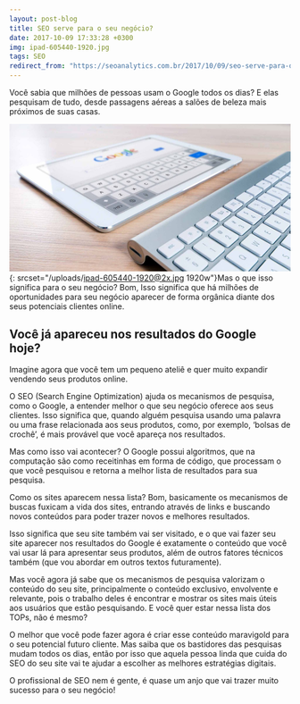 ```yaml
---
layout: post-blog
title: SEO serve para o seu negócio?
date: 2017-10-09 17:33:28 +0300
img: ipad-605440-1920.jpg
tags: SEO
redirect_from: "https://seoanalytics.com.br/2017/10/09/seo-serve-para-o-seu-neg%C3%B3cio/"
---
```


Voc&ecirc; sabia que milh&otilde;es de pessoas usam o Google todos os dias? E elas pesquisam de tudo, desde passagens a&eacute;reas a sal&otilde;es de beleza mais pr&oacute;ximos de suas casas.&nbsp;

![](/uploads/ipad-605440-1920.jpg){: srcset="/uploads/ipad-605440-1920@2x.jpg 1920w"}Mas o que isso significa para o seu neg&oacute;cio? Bom, Isso significa que h&aacute; milh&otilde;es de oportunidades para seu neg&oacute;cio aparecer de forma org&acirc;nica diante dos seus potenciais clientes online.

## Voc&ecirc; j&aacute; apareceu nos resultados do Google hoje?&nbsp;

Imagine agora que voc&ecirc; tem um pequeno ateli&ecirc; e quer muito expandir vendendo seus produtos online.&nbsp;

O SEO (Search Engine Optimization) ajuda os mecanismos de pesquisa, como o Google, a entender melhor o que seu neg&oacute;cio oferece aos seus clientes. Isso significa que, quando algu&eacute;m pesquisa usando uma palavra ou uma frase relacionada aos seus produtos, como, por exemplo, ‘bolsas de croch&ecirc;’, &eacute; mais prov&aacute;vel que voc&ecirc; apare&ccedil;a nos resultados.

Mas como isso vai acontecer? O Google possui algoritmos, que na computa&ccedil;&atilde;o s&atilde;o como receitinhas em forma de c&oacute;digo, que processam o que voc&ecirc; pesquisou e retorna a melhor lista de resultados para sua pesquisa.&nbsp;

Como os sites aparecem nessa lista? Bom, basicamente os mecanismos de buscas fuxicam a vida dos sites, entrando atrav&eacute;s de links e buscando novos conte&uacute;dos para poder trazer novos e melhores resultados.

Isso significa que seu site tamb&eacute;m vai ser visitado, e o que vai fazer seu site aparecer nos resultados do Google &eacute; exatamente o conte&uacute;do que voc&ecirc; vai usar l&aacute; para apresentar seus produtos, al&eacute;m de outros fatores t&eacute;cnicos tamb&eacute;m (que vou abordar em outros textos futuramente).

Mas voc&ecirc; agora j&aacute; sabe que os mecanismos de pesquisa valorizam o conte&uacute;do do seu site, principalmente o conte&uacute;do exclusivo, envolvente e relevante, pois o trabalho deles &eacute; encontrar e mostrar os sites mais &uacute;teis aos usu&aacute;rios que est&atilde;o pesquisando. E voc&ecirc; quer estar nessa lista dos TOPs, n&atilde;o &eacute; mesmo?

O melhor que voc&ecirc; pode fazer agora &eacute; criar esse conte&uacute;do maravigold para o seu potencial futuro cliente. Mas saiba que os bastidores das pesquisas mudam todos os dias, ent&atilde;o por isso que aquela pessoa linda que cuida do SEO do seu site vai te ajudar a escolher as melhores estrat&eacute;gias digitais.

O profissional de SEO nem &eacute; gente, &eacute; quase um anjo que vai trazer muito sucesso para o seu neg&oacute;cio!